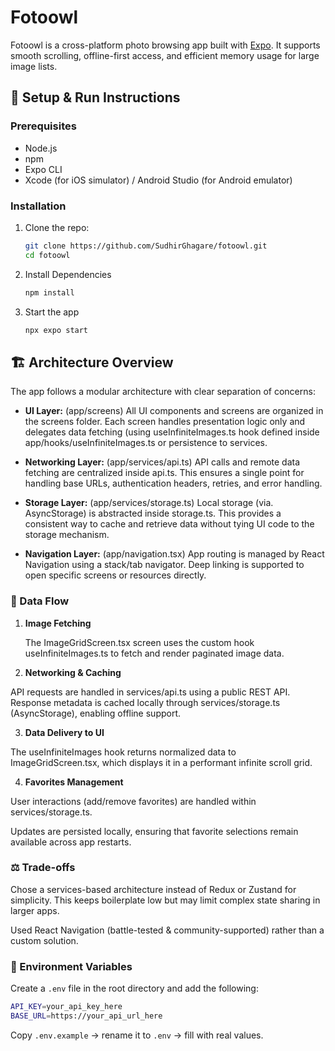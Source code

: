 # Fotoowl 

Fotoowl is a cross-platform photo browsing app built with [Expo](https://expo.dev). It supports smooth scrolling, offline-first access, and efficient memory usage for large image lists.

## 🚀 Setup & Run Instructions

### Prerequisites
- Node.js 
- npm 
- Expo CLI
- Xcode (for iOS simulator) / Android Studio (for Android emulator)

### Installation
1. Clone the repo:
   ```bash
   git clone https://github.com/SudhirGhagare/fotoowl.git
   cd fotoowl
2. Install Dependencies 

   ```bash
   npm install 
3. Start the app 

    ```bash 
    npx expo start

## 🏗 Architecture Overview

The app follows a modular architecture with clear separation of concerns:

- **UI Layer:** (app/screens)
All UI components and screens are organized in the screens folder. Each screen handles presentation logic only and delegates data fetching (using useInfiniteImages.ts hook defined inside app/hooks/useInfiniteImages.ts or persistence to services.

- **Networking Layer:** (app/services/api.ts)
API calls and remote data fetching are centralized inside api.ts. This ensures a single point for handling base URLs, authentication headers, retries, and error handling.

- **Storage Layer:** (app/services/storage.ts)
Local storage (via. AsyncStorage) is abstracted inside storage.ts. This provides a consistent way to cache and retrieve data without tying UI code to the storage mechanism.

- **Navigation Layer:** (app/navigation.tsx)
App routing is managed by React Navigation using a stack/tab navigator. Deep linking is supported to open specific screens or resources directly.

### 🔄 Data Flow

1. **Image Fetching**

   The ImageGridScreen.tsx screen uses the custom hook useInfiniteImages.ts to fetch and render paginated image data.

2. **Networking & Caching**

  API requests are handled in services/api.ts using a public REST API.
Response metadata is cached locally through services/storage.ts (AsyncStorage), enabling offline support.

3. **Data Delivery to UI**

  The useInfiniteImages hook returns normalized data to ImageGridScreen.tsx, which displays it in a performant infinite scroll grid.

4. **Favorites Management**

User interactions (add/remove favorites) are handled within services/storage.ts.

Updates are persisted locally, ensuring that favorite selections remain available across app restarts. 

### ⚖️ Trade-offs

Chose a services-based architecture instead of Redux or Zustand for simplicity. This keeps boilerplate low but may limit complex state sharing in larger apps.

Used React Navigation (battle-tested & community-supported) rather than a custom solution.

### 🔑 Environment Variables
Create a `.env` file in the root directory and add the following:

```bash 
API_KEY=your_api_key_here
BASE_URL=https://your_api_url_here
```
Copy `.env.example` → rename it to `.env` → fill with real values.

